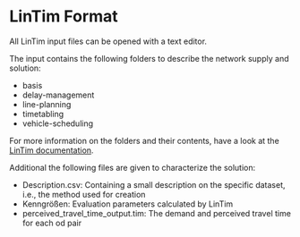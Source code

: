 # LinTim Format

All LinTim input files can be opened with a text editor.

The input contains the following folders to describe the network supply and solution:

-	basis
- 	delay-management
- 	line-planning
- 	timetabling
- 	vehicle-scheduling

For more information on the folders and their contents, have a look at the [LinTim documentation](https://gitlab.gwdg.de/LinTim/OpenLinTim/blob/master/doc/documentation.pdf).

Additional the following files are given to characterize the solution:

- 	Description.csv: Containing a small description on the specific dataset, i.e., the method used for creation
- 	Kenngrößen: Evaluation parameters calculated by LinTim
- 	perceived_travel_time_output.tim: The demand and perceived travel time for each od pair